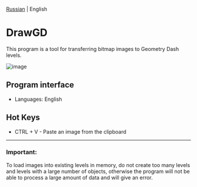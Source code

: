 [Russian](https://github.com/VioLATor01/DrawGD/blob/main/README.md) | English

# DrawGD
This program is a tool for transferring bitmap images to Geometry Dash levels.

![image](https://github.com/user-attachments/assets/0f68ed32-da83-4707-bc3e-d71082ed1527)

## Program interface
- Languages: English

## Hot Keys
- CTRL + V - Paste an image from the clipboard

---

### Important:
To load images into existing levels in memory, do not create too many levels and levels with a large number of objects, otherwise the program will not be able to process a large amount of data and will give an error.
